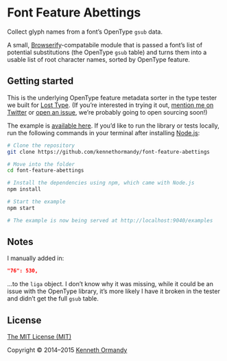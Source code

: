 <!--
[![Header image, 728px wide, @2x for hi-dpi devices.](preview.png)](https://github.com/kennethormandy/font-feature-abettings)

***
-->

# Font Feature Abettings

Collect glyph names from a font’s OpenType `gsub` data.

A small, [Browserify](https://github.com/substack/node-browserify)-compatabile module that is passed a font’s list of potential substitutions (the OpenType `gsub` table) and turns them into a usable list of root character names, sorted by OpenType feature.

## Getting started

This is the underlying OpenType feature metadata sorter in the type tester we built for [Lost Type](http://twitter.com/losttypecoop). (If you’re interested in trying it out, [mention me on Twitter](https://twitter.com/kennethormandy) or [open an issue](https://github.com/kennethormandy/font-feature-abettings), we’re probably going to open sourcing soon!)

The example is [available here](https://font-feature-abettings.surge.sh). If you’d like to run the library or tests locally, run the following commands in your terminal after installing [Node.js](https://nodejs.org):

```sh
# Clone the repository
git clone https://github.com/kennethormandy/font-feature-abettings

# Move into the folder
cd font-feature-abettings

# Install the dependencies using npm, which came with Node.js
npm install

# Start the example
npm start

# The example is now being served at http://localhost:9040/examples
```

## Notes

I manually added in:

```json
"76": 530,
```

…to the `liga` object. I don’t know why it was missing, while it could be an issue with the OpenType library, it’s more likely I have it broken in the tester and didn’t get the full `gsub` table.

## License

[The MIT License (MIT)](LICENSE.md)

Copyright © 2014–2015 [Kenneth Ormandy](http://kennethormandy.com)

